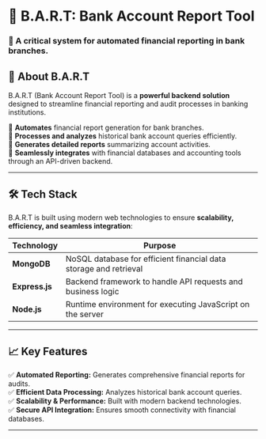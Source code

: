 # 🚀 B.A.R.T: Bank Account Report Tool  

### 📌 A **critical system** for automated financial reporting in bank branches.  

## 🏦 About B.A.R.T  
B.A.R.T (Bank Account Report Tool) is a **powerful backend solution** designed to streamline financial reporting and audit processes in banking institutions.  

🔹 **Automates** financial report generation for bank branches.  
🔹 **Processes and analyzes** historical bank account queries efficiently.  
🔹 **Generates detailed reports** summarizing account activities.  
🔹 **Seamlessly integrates** with financial databases and accounting tools through an API-driven backend.  

---

## 🛠️ Tech Stack  
B.A.R.T is built using modern web technologies to ensure **scalability, efficiency, and seamless integration**:  

| Technology | Purpose |
|------------|---------|
| **MongoDB** | NoSQL database for efficient financial data storage and retrieval |
| **Express.js** | Backend framework to handle API requests and business logic |
| **Node.js** | Runtime environment for executing JavaScript on the server |

---

## 📈 Key Features  
✅ **Automated Reporting:** Generates comprehensive financial reports for audits.  
✅ **Efficient Data Processing:** Analyzes historical bank account queries.  
✅ **Scalability & Performance:** Built with modern backend technologies.  
✅ **Secure API Integration:** Ensures smooth connectivity with financial databases.  

---
